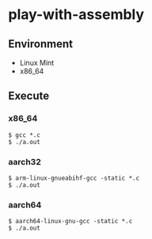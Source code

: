 # play-with-assembly

## Environment

- Linux Mint
- x86_64

## Execute

### x86_64

```
$ gcc *.c
$ ./a.out
```

### aarch32

```
$ arm-linux-gnueabihf-gcc -static *.c
$ ./a.out
```

### aarch64

```
$ aarch64-linux-gnu-gcc -static *.c
$ ./a.out
```
